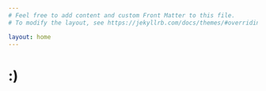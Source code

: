 ```yaml
---
# Feel free to add content and custom Front Matter to this file.
# To modify the layout, see https://jekyllrb.com/docs/themes/#overriding-theme-defaults

layout: home
---
```

<!DOCTYPE html>

<html lang="en">
<head>
        <meta charset="UTF-8">
        <meta http-equiv="X-UA-Compatible" content"IE-edge">
        <meta name="viewport" content="width=device-width, initial-scale=1">
        <title>kyopro</title>
<head>

<body>
        <h1>:)</h1>
</body>

